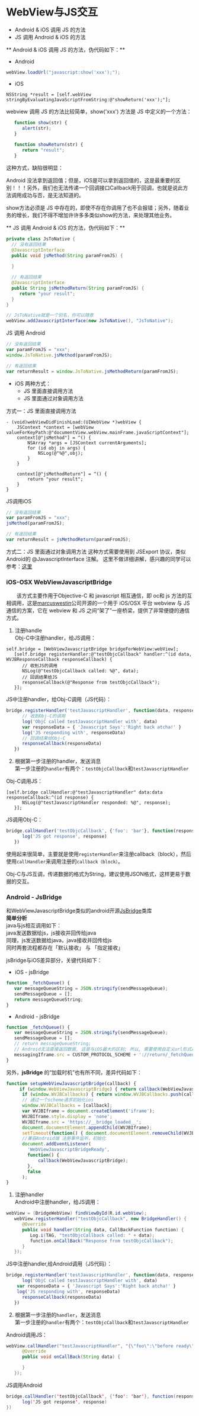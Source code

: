 # WebView与JS交互
 * Android & iOS 调用 JS 的方法 
 * JS 调用 Android & iOS 的方法

** Android & iOS 调用 JS 的方法，伪代码如下：**

* Android

```java
webView.loadUrl("javascript:show('xxx');");
```

* iOS

```objc
NSString *result = [self.webView stringByEvaluatingJavaScriptFromString:@"showReturn('xxx');"];
```

webview 调用 JS 的方法比较简单，show('xxx') 方法是 JS 中定义的一个方法：



```javascript
   function show(str) {
      alert(str);
   }
    
   function showReturn(str) {
      return "result";
   }
```

这种方式，缺陷很明显：

Android 没法拿到返回值；但是，iOS是可以拿到返回值的，这是最重要的区别！！！另外，我们也无法传递一个回调接口Callback用于回调，也就是说此方法调用成功与否，是无法知道的。

show方法必须是 JS 中存在的，即使不存在你调用了也不会报错；另外，随着业务的增长，我们不得不增加许许多多类似show的方法，来处理其他业务。

** JS 调用 Android & iOS 的方法，伪代码如下：**


```java
private class JsToNative {
  // 没有返回结果        
  @JavascriptInterface 
  public void jsMethod(String paramFromJS) { 
  
  } 

  // 有返回结果
  @JavascriptInterface 
  public String jsMethodReturn(String paramFromJS) { 
     return "your result";
  } 
}

// JsToNative就是一个别名，你可以随意
webView.addJavascriptInterface(new JsToNative(), "JsToNative");
```

JS 调用 Android


```javascript
// 没有返回结果
var paramFromJS = "xxx";
window.JsToNative.jsMethod(paramFromJS);

// 有返回结果
var returnResult = window.JsToNative.jsMethodReturn(paramFromJS);
```

* iOS 两种方式：
   - JS 里面直接调用方法
   - JS 里面通过对象调用方法
   
方式一：JS 里面直接调用方法



```objc
- (void)webViewDidFinishLoad:(UIWebView *)webView {
    JSContext *context = [webView valueForKeyPath:@"documentView.webView.mainFrame.javaScriptContext"];
    context[@"jsMethod"] = ^() { 
        NSArray *args = [JSContext currentArguments];  
        for (id obj in args) {  
            NSLog(@"%@",obj);  
        } 
    }

    context[@"jsMethodReturn"] = ^() { 
        return "your result";
    }
}
```
JS调用iOS


```javascript
// 没有返回结果
var paramFromJS = "xxx";
jsMethod(paramFromJS);

// 有返回结果
var returnResult = jsMethodReturn(paramFromJS);
```

方式二：JS 里面通过对象调用方法
这种方式需要使用到 JSExport 协议，类似Android的 @JavascriptInterface 注解。
这里不做详细讲解，感兴趣的同学可以参考：[这里](http://blog.iderzheng.com/ios7-objects-management-in-javascriptcore-framework/)


### iOS-OSX WebViewJavascriptBridge
&emsp;&emsp;该方式主要作用于Objective-C 和 javascript 相互通信，即 oc和 js 方法的互相调用，这是[marcuswestin](https://github.com/marcuswestin)公司开源的一个用于 iOS/OSX 平台 webview 与 JS 通信的方案，它在 webview 和 JS 之间“架了”一座桥梁，提供了非常便捷的通信方式。  

1. 注册handle<br/>
Obj-C中注册handler，给JS调用：
```objc
self.bridge = [WebViewJavascriptBridge bridgeForWebView:webView];
   [self.bridge registerHandler:@"testObjcCallback" handler:^(id data, WVJBResponseCallback responseCallback) {
      // 收到JS的调用
      NSLog(@"testObjcCallback called: %@", data);
      // 回调结果给JS
      responseCallback(@"Response from testObjcCallback");
   }];
```
JS中注册handler，给Obj-C调用（JS代码）：
```javascript
bridge.registerHandler('testJavascriptHandler', function(data, responseCallback) {
      // 收到Obj-C的调用
      log('ObjC called testJavascriptHandler with', data)
      var responseData = { 'Javascript Says':'Right back atcha!' }
      log('JS responding with', responseData)
      // 回调结果给Obj-C
      responseCallback(responseData)
   })
```
2. 根据第一步注册的handler，发送消息<br/>
第一步注册的`handler`有两个：`testObjcCallback`和`testJavascriptHandler`

Obj-C调用JS：


```objc
[self.bridge callHandler:@"testJavascriptHandler" data:data responseCallback:^(id response) {
      NSLog(@"testJavascriptHandler responded: %@", response);
   }];
```
JS调用Obj-C：


```javascript
bridge.callHandler('testObjcCallback', {'foo': 'bar'}, function(response) {
      log('JS got response', response)
   })
```
使用起来很简单，主要就是使用`registerHandler`来注册callback（block），然后使用`callHandler`来调用注册的`callback（block）`。

Obj-C与JS互调，传递数据的格式为String，建议使用JSON格式，这样更易于数据的交互。

### Android - JsBridge

和WebViewJavascriptBridge类似的android开源[JsBridge](https://github.com/lzyzsd/JsBridge)类库  
**简单分析**  
java与js相互调用如下：  
java发送数据给js，js接收并回传给java  
同理，js发送数据给java，java接收并回传给js  
同时两套流程都存在「默认接收」 与 「指定接收」  

jsBridge与iOS差异部分，关键代码如下：

* iOS - jsBridge
```javascript
function _fetchQueue() {
   var messageQueueString = JSON.stringify(sendMessageQueue);
   sendMessageQueue = [];
   return messageQueueString;
}
```
* Android - jsBridge

```javascript
function _fetchQueue() {      
   var messageQueueString = JSON.stringify(sendMessageQueue);        
   sendMessageQueue = [];    
   // return messageQueueString;        
   // Android无法直接返回数据, 这是与iOS最大的区别; 所以, 需要使用自定义url形式返回数据。     
   messagingIframe.src = CUSTOM_PROTOCOL_SCHEME + '://return/_fetchQueue/' + encodeURIComponent(messageQueueString);   
}
```

另外，**jsBridge** 的“加载时机”也有所不同，差异代码如下：
```javascript
function setupWebViewJavascriptBridge(callback) {
     if (window.WebViewJavascriptBridge) { return callback(WebViewJavascriptBridge); }
      if (window.WVJBCallbacks) { return window.WVJBCallbacks.push(callback); }
      // 通过一个scheme请求初始化ios
      window.WVJBCallbacks = [callback];
      var WVJBIframe = document.createElement('iframe');
      WVJBIframe.style.display = 'none';
      WVJBIframe.src = 'https://__bridge_loaded__';
      document.documentElement.appendChild(WVJBIframe);
      setTimeout(function() { document.documentElement.removeChild(WVJBIframe); }, 0);
      //兼容Android端 注册事件监听，初始化
      document.addEventListener(
        'WebViewJavascriptBridgeReady',
        function() {
            callback(WebViewJavascriptBridge);
        },
        false
      );
}
```

1. 注册handler<br/>
Android中注册handler，给JS调用：


```java
webView = (BridgeWebView) findViewById(R.id.webView);
   webView.registerHandler("testObjcCallback", new BridgeHandler() {
      @Override
      public void handler(String data, CallBackFunction function) {
         Log.i(TAG, "testObjcCallback called: " + data);
         function.onCallBack("Response from testObjcCallback");
      }
   });
```
JS中注册handler,给Android调用（JS代码）：


```javascript
bridge.registerHandler('testJavascriptHandler', function(data, responseCallback) {
      log('ObjC called testJavascriptHandler with', data)
    var responseData = { 'Javascript Says':'Right back atcha!' }
    log('JS responding with', responseData)  
      responseCallback(responseData)
   })
```

2. 根据第一步注册的`handler`，发送消息<br/>
第一步注册的`handler`有两个：`testObjcCallback`和`testJavascriptHandler`<br/>

Android调用JS：

```java
webView.callHandler("testJavascriptHandler", "{\"foo\":\"before ready\"}", new CallBackFunction() {
      @Override
      public void onCallBack(String data) {

      }
   });

```

JS调用Android
```java
bridge.callHandler('testObjcCallback', {'foo': 'bar'}, function(response) {
      log('JS got response', response)
})
```














